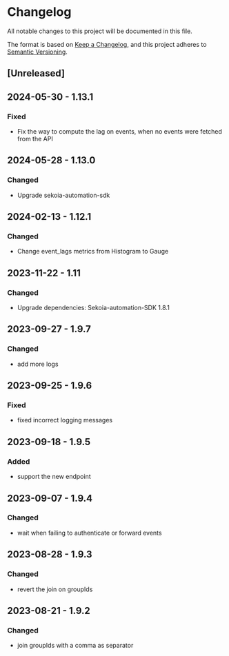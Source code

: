 # Changelog

All notable changes to this project will be documented in this file.

The format is based on [Keep a Changelog](https://keepachangelog.com/en/1.0.0/),
and this project adheres to [Semantic Versioning](https://semver.org/spec/v2.0.0.html).

## [Unreleased]

## 2024-05-30 - 1.13.1

### Fixed

- Fix the way to compute the lag on events, when no events were fetched from the API

## 2024-05-28 - 1.13.0

### Changed

- Upgrade sekoia-automation-sdk

## 2024-02-13 - 1.12.1

### Changed

- Change event_lags metrics from Histogram to Gauge

## 2023-11-22 - 1.11

### Changed

- Upgrade dependencies: Sekoia-automation-SDK 1.8.1

## 2023-09-27 - 1.9.7

### Changed

- add more logs

## 2023-09-25 - 1.9.6

### Fixed

- fixed incorrect logging messages

## 2023-09-18 - 1.9.5

### Added

- support the new endpoint 

## 2023-09-07 - 1.9.4

### Changed

- wait when failing to authenticate or forward events

## 2023-08-28 - 1.9.3

### Changed

- revert the join on groupIds

## 2023-08-21 - 1.9.2

### Changed

- join groupIds with a comma as separator
